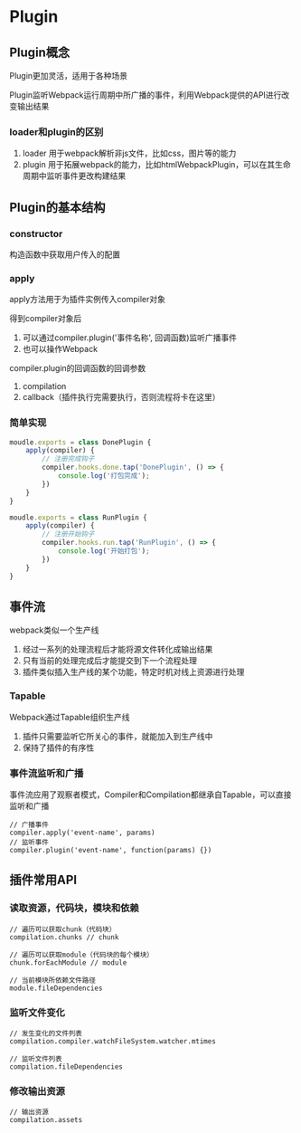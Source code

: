 # Plugin

## Plugin概念

Plugin更加灵活，适用于各种场景

Plugin监听Webpack运行周期中所广播的事件，利用Webpack提供的API进行改变输出结果

### loader和plugin的区别

1. loader 用于webpack解析非js文件，比如css，图片等的能力
2. plugin 用于拓展webpack的能力，比如htmlWebpackPlugin，可以在其生命周期中监听事件更改构建结果

## Plugin的基本结构

### constructor

构造函数中获取用户传入的配置

### apply

apply方法用于为插件实例传入compiler对象

得到compiler对象后
1. 可以通过compiler.plugin('事件名称', 回调函数)监听广播事件
2. 也可以操作Webpack

compiler.plugin的回调函数的回调参数
1. compilation
2. callback（插件执行完需要执行，否则流程将卡在这里）

### 简单实现

```js
moudle.exports = class DonePlugin {
    apply(compiler) {
        // 注册完成钩子
        compiler.hooks.done.tap('DonePlugin', () => {
            console.log('打包完成');
        })
    }
}

moudle.exports = class RunPlugin {
    apply(compiler) {
        // 注册开始钩子
        compiler.hooks.run.tap('RunPlugin', () => {
            console.log('开始打包');
        })
    }
}
```

## 事件流

webpack类似一个生产线
1. 经过一系列的处理流程后才能将源文件转化成输出结果
2. 只有当前的处理完成后才能提交到下一个流程处理
3. 插件类似插入生产线的某个功能，特定时机对线上资源进行处理

### Tapable

Webpack通过Tapable组织生产线
1. 插件只需要监听它所关心的事件，就能加入到生产线中
2. 保持了插件的有序性

### 事件流监听和广播

事件流应用了观察者模式，Compiler和Compilation都继承自Tapable，可以直接监听和广播

```JS
// 广播事件
compiler.apply('event-name', params)
// 监听事件
compiler.plugin('event-name', function(params) {})
```

## 插件常用API

### 读取资源，代码块，模块和依赖

```JS
// 遍历可以获取chunk（代码块）
compilation.chunks // chunk

// 遍历可以获取module（代码块的每个模块）
chunk.forEachModule // module

// 当前模块所依赖文件路径
module.fileDependencies
```

### 监听文件变化

```JS
// 发生变化的文件列表
compilation.compiler.watchFileSystem.watcher.mtimes

// 监听文件列表
compilation.fileDependencies
```

### 修改输出资源

```JS
// 输出资源
compilation.assets
```
